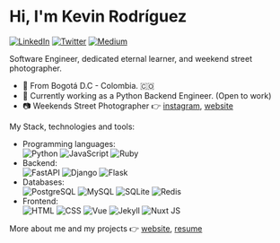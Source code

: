 # Hi, I'm Kevin Rodríguez
<a href="https://www.linkedin.com/in/kevin-rodriguez-backend-developer/"><img src="https://img.shields.io/badge/LinkedIn-0077B5?style=for-the-badge&logo=linkedin&logoColor=white" alt="LinkedIn" /></a>
<a href="https://twitter.com/kevyder"><img src="https://img.shields.io/badge/Twitter-1DA1F2?style=for-the-badge&logo=twitter&logoColor=white" alt="Twitter" /></a>
<a href="https://medium.com/@kevyder"><img src="https://img.shields.io/badge/Medium-12100E?style=for-the-badge&logo=medium&logoColor=white" alt="Medium" /></a>

Software Engineer, dedicated eternal learner, and weekend street photographer.
- :office: From Bogotá D.C - Colombia. 🇨🇴
- :snake: Currently working as a Python Backend Engineer. (Open to work)
- :camera: Weekends Street Photographer :point_right: [instagram](https://www.instagram.com/thekevshot/), [website](https://thekevshot.com/)

My Stack, technologies and tools:
- Programming languages: <br />
    ![Python](https://img.shields.io/badge/Python-3776AB?style=for-the-badge&logo=python&logoColor=white)
    ![JavaScript](https://img.shields.io/badge/JavaScript-F7DF1E?style=for-the-badge&logo=JavaScript&logoColor=black)
    ![Ruby](https://img.shields.io/badge/Ruby-%23DD0031?style=for-the-badge&logo=ruby&logoColor=white)
- Backend: <br />
    ![FastAPI](https://img.shields.io/badge/FastAPI-009485?style=for-the-badge&logo=fastapi&logoColor=white)
    ![Django](https://img.shields.io/badge/Django-092E20?style=for-the-badge&logo=django&logoColor=white)
    ![Flask](https://img.shields.io/badge/Flask-000000?style=for-the-badge&logo=flask&logoColor=white)
- Databases: <br />
    ![PostgreSQL](https://img.shields.io/badge/PostgreSQL-316192?style=for-the-badge&logo=postgresql&logoColor=white)
    ![MySQL](https://img.shields.io/badge/MySQL-00000F?style=for-the-badge&logo=mysql&logoColor=white)
    ![SQLite](https://img.shields.io/badge/SQLite-07405E?style=for-the-badge&logo=sqlite&logoColor=white)
    ![Redis](https://img.shields.io/badge/redis-%23DD0031.svg?&style=for-the-badge&logo=redis&logoColor=white)
- Frontend: <br />
    ![HTML](https://img.shields.io/badge/HTML5-E34F26?style=for-the-badge&logo=html5&logoColor=white)
    ![CSS](https://img.shields.io/badge/CSS3-1572B6?style=for-the-badge&logo=css3&logoColor=white)
    ![Vue](https://img.shields.io/badge/Vue.js-35495E?style=for-the-badge&logo=vue.js&logoColor=white)
    ![Jekyll](http://img.shields.io/badge/Jekyll-2b2b2b?style=for-the-badge&logo=jekyll&logoColor=white)
    ![Nuxt JS](http://img.shields.io/badge/Nuxt.js-35495E?style=for-the-badge&logo=nuxt.js&logoColor=white)

More about me and my projects :point_right: [website](https://kevyder.dev/), [resume](https://resume.kevyder.dev/)




